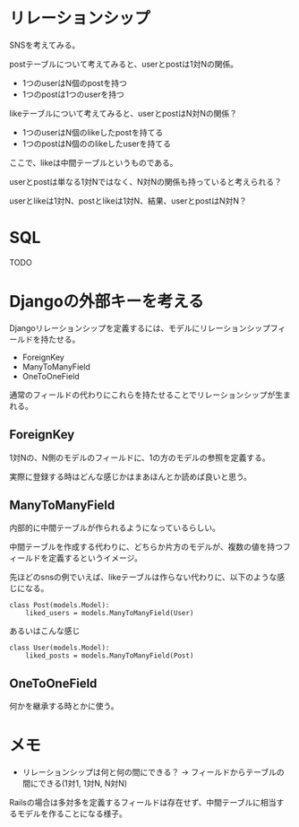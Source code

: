 
# リレーションシップ

SNSを考えてみる。

postテーブルについて考えてみると、userとpostは1対Nの関係。
 - 1つのuserはN個のpostを持つ
 - 1つのpostは1つのuserを持つ

likeテーブルについて考えてみると、userとpostはN対Nの関係？
 - 1つのuserはN個のlikeしたpostを持てる
 - 1つのpostはN個ののlikeしたuserを持てる

ここで、likeは中間テーブルというものである。

userとpostは単なる1対Nではなく、N対Nの関係も持っていると考えられる？

userとlikeは1対N、postとlikeは1対N、結果、userとpostはN対N？

# SQL

TODO

# Djangoの外部キーを考える

Djangoリレーションシップを定義するには、モデルにリレーションシップフィールドを持たせる。

 - ForeignKey
 - ManyToManyField
 - OneToOneField

通常のフィールドの代わりにこれらを持たせることでリレーションシップが生まれる。

## ForeignKey

1対Nの、N側のモデルのフィールドに、1の方のモデルの参照を定義する。

実際に登録する時はどんな感じかはまあほんとか読めば良いと思う。

## ManyToManyField

内部的に中間テーブルが作られるようになっているらしい。

中間テーブルを作成する代わりに、どちらか片方のモデルが、複数の値を持つフィールドを定義するというイメージ。

先ほどのsnsの例でいえば、likeテーブルは作らない代わりに、以下のような感じになる。

```
class Post(models.Model):
    liked_users = models.ManyToManyField(User)
```

あるいはこんな感じ

```
class User(models.Model):
    liked_posts = models.ManyToManyField(Post)
```

## OneToOneField

何かを継承する時とかに使う。

# メモ

 - リレーションシップは何と何の間にできる？
 -> フィールドからテーブルの間にできる(1対1, 1対N, N対N)

Railsの場合は多対多を定義するフィールドは存在せず、中間テーブルに相当するモデルを作ることになる様子。
